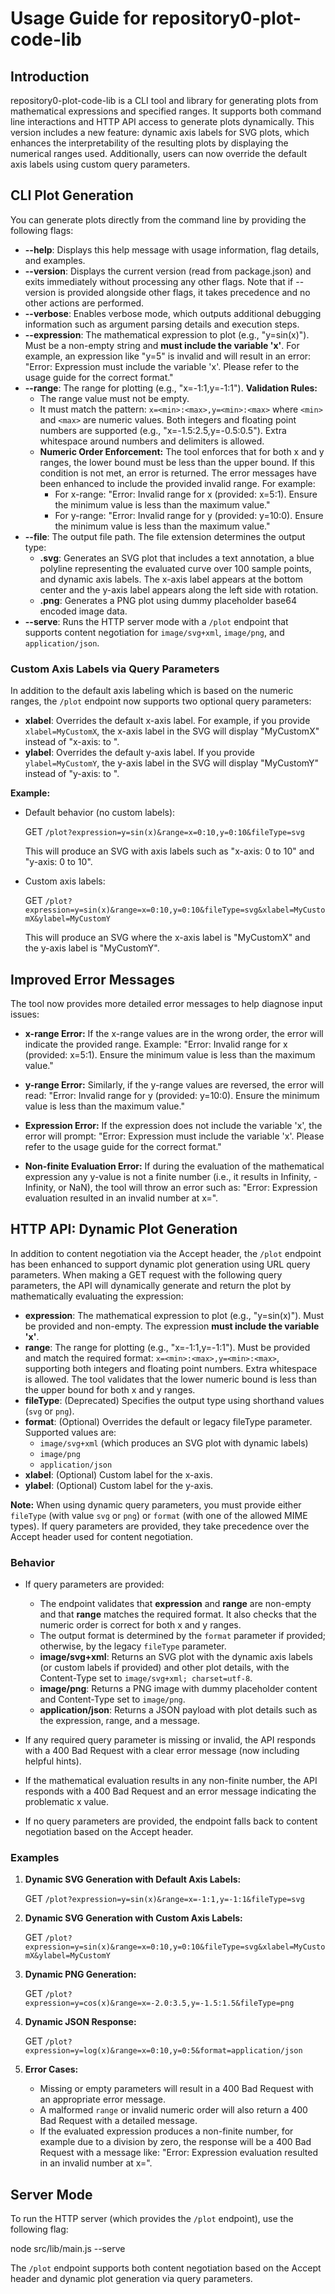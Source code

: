 # Usage Guide for repository0-plot-code-lib

## Introduction

repository0-plot-code-lib is a CLI tool and library for generating plots from mathematical expressions and specified ranges. It supports both command line interactions and HTTP API access to generate plots dynamically. This version includes a new feature: dynamic axis labels for SVG plots, which enhances the interpretability of the resulting plots by displaying the numerical ranges used. Additionally, users can now override the default axis labels using custom query parameters.

## CLI Plot Generation

You can generate plots directly from the command line by providing the following flags:

- **--help**: Displays this help message with usage information, flag details, and examples.
- **--version**: Displays the current version (read from package.json) and exits immediately without processing any other flags. Note that if --version is provided alongside other flags, it takes precedence and no other actions are performed.
- **--verbose**: Enables verbose mode, which outputs additional debugging information such as argument parsing details and execution steps.
- **--expression**: The mathematical expression to plot (e.g., "y=sin(x)"). Must be a non-empty string and **must include the variable 'x'**. For example, an expression like "y=5" is invalid and will result in an error: "Error: Expression must include the variable 'x'. Please refer to the usage guide for the correct format." 
- **--range**: The range for plotting (e.g., "x=-1:1,y=-1:1"). **Validation Rules:**
  - The range value must not be empty.
  - It must match the pattern: `x=<min>:<max>,y=<min>:<max>` where `<min>` and `<max>` are numeric values. Both integers and floating point numbers are supported (e.g., "x=-1.5:2.5,y=-0.5:0.5"). Extra whitespace around numbers and delimiters is allowed.
  - **Numeric Order Enforcement:** The tool enforces that for both x and y ranges, the lower bound must be less than the upper bound. If this condition is not met, an error is returned. The error messages have been enhanced to include the provided invalid range. For example:
    - For x-range: "Error: Invalid range for x (provided: x=5:1). Ensure the minimum value is less than the maximum value."
    - For y-range: "Error: Invalid range for y (provided: y=10:0). Ensure the minimum value is less than the maximum value."
- **--file**: The output file path. The file extension determines the output type:
  - **.svg**: Generates an SVG plot that includes a text annotation, a blue polyline representing the evaluated curve over 100 sample points, and dynamic axis labels. The x-axis label appears at the bottom center and the y-axis label appears along the left side with rotation.
  - **.png**: Generates a PNG plot using dummy placeholder base64 encoded image data.
- **--serve**: Runs the HTTP server mode with a `/plot` endpoint that supports content negotiation for `image/svg+xml`, `image/png`, and `application/json`.

### Custom Axis Labels via Query Parameters

In addition to the default axis labeling which is based on the numeric ranges, the `/plot` endpoint now supports two optional query parameters:

- **xlabel**: Overrides the default x-axis label. For example, if you provide `xlabel=MyCustomX`, the x-axis label in the SVG will display "MyCustomX" instead of "x-axis: <min> to <max>".
- **ylabel**: Overrides the default y-axis label. If you provide `ylabel=MyCustomY`, the y-axis label in the SVG will display "MyCustomY" instead of "y-axis: <min> to <max>".

**Example:**

- Default behavior (no custom labels):

  GET `/plot?expression=y=sin(x)&range=x=0:10,y=0:10&fileType=svg`

  This will produce an SVG with axis labels such as "x-axis: 0 to 10" and "y-axis: 0 to 10".

- Custom axis labels:

  GET `/plot?expression=y=sin(x)&range=x=0:10,y=0:10&fileType=svg&xlabel=MyCustomX&ylabel=MyCustomY`

  This will produce an SVG where the x-axis label is "MyCustomX" and the y-axis label is "MyCustomY".

## Improved Error Messages

The tool now provides more detailed error messages to help diagnose input issues:

- **x-range Error:** If the x-range values are in the wrong order, the error will indicate the provided range. Example: "Error: Invalid range for x (provided: x=5:1). Ensure the minimum value is less than the maximum value."

- **y-range Error:** Similarly, if the y-range values are reversed, the error will read: "Error: Invalid range for y (provided: y=10:0). Ensure the minimum value is less than the maximum value."

- **Expression Error:** If the expression does not include the variable 'x', the error will prompt: "Error: Expression must include the variable 'x'. Please refer to the usage guide for the correct format." 

- **Non-finite Evaluation Error:** If during the evaluation of the mathematical expression any y-value is not a finite number (i.e., it results in Infinity, -Infinity, or NaN), the tool will throw an error such as: "Error: Expression evaluation resulted in an invalid number at x=<value>".

## HTTP API: Dynamic Plot Generation

In addition to content negotiation via the Accept header, the `/plot` endpoint has been enhanced to support dynamic plot generation using URL query parameters. When making a GET request with the following query parameters, the API will dynamically generate and return the plot by mathematically evaluating the expression:

- **expression**: The mathematical expression to plot (e.g., "y=sin(x)"). Must be provided and non-empty. The expression **must include the variable 'x'**.
- **range**: The range for plotting (e.g., "x=-1:1,y=-1:1"). Must be provided and match the required format: `x=<min>:<max>,y=<min>:<max>`, supporting both integers and floating point numbers. Extra whitespace is allowed. The tool validates that the lower numeric bound is less than the upper bound for both x and y ranges.
- **fileType**: (Deprecated) Specifies the output type using shorthand values (`svg` or `png`).
- **format**: (Optional) Overrides the default or legacy fileType parameter. Supported values are:
  - `image/svg+xml` (which produces an SVG plot with dynamic labels)
  - `image/png`
  - `application/json`
- **xlabel**: (Optional) Custom label for the x-axis.
- **ylabel**: (Optional) Custom label for the y-axis.

**Note:** When using dynamic query parameters, you must provide either `fileType` (with value `svg` or `png`) or `format` (with one of the allowed MIME types). If query parameters are provided, they take precedence over the Accept header used for content negotiation.

### Behavior

- If query parameters are provided:
  - The endpoint validates that **expression** and **range** are non-empty and that **range** matches the required format. It also checks that the numeric order is correct for both x and y ranges.
  - The output format is determined by the `format` parameter if provided; otherwise, by the legacy `fileType` parameter.
  - **image/svg+xml**: Returns an SVG plot with the dynamic axis labels (or custom labels if provided) and other plot details, with the Content-Type set to `image/svg+xml; charset=utf-8`.
  - **image/png**: Returns a PNG image with dummy placeholder content and Content-Type set to `image/png`.
  - **application/json**: Returns a JSON payload with plot details such as the expression, range, and a message.

- If any required query parameter is missing or invalid, the API responds with a 400 Bad Request with a clear error message (now including helpful hints).
- If the mathematical evaluation results in any non-finite number, the API responds with a 400 Bad Request and an error message indicating the problematic x value.
- If no query parameters are provided, the endpoint falls back to content negotiation based on the Accept header.

### Examples

1. **Dynamic SVG Generation with Default Axis Labels:**

   GET `/plot?expression=y=sin(x)&range=x=-1:1,y=-1:1&fileType=svg`

2. **Dynamic SVG Generation with Custom Axis Labels:**

   GET `/plot?expression=y=sin(x)&range=x=0:10,y=0:10&fileType=svg&xlabel=MyCustomX&ylabel=MyCustomY`

3. **Dynamic PNG Generation:**

   GET `/plot?expression=y=cos(x)&range=x=-2.0:3.5,y=-1.5:1.5&fileType=png`

4. **Dynamic JSON Response:**

   GET `/plot?expression=y=log(x)&range=x=0:10,y=0:5&format=application/json`

5. **Error Cases:**

   - Missing or empty parameters will result in a 400 Bad Request with an appropriate error message.
   - A malformed `range` or invalid numeric order will also return a 400 Bad Request with a detailed message.
   - If the evaluated expression produces a non-finite number, for example due to a division by zero, the response will be a 400 Bad Request with a message like: "Error: Expression evaluation resulted in an invalid number at x=<value>".

## Server Mode

To run the HTTP server (which provides the `/plot` endpoint), use the following flag:

   node src/lib/main.js --serve

The `/plot` endpoint supports both content negotiation based on the Accept header and dynamic plot generation via query parameters.
